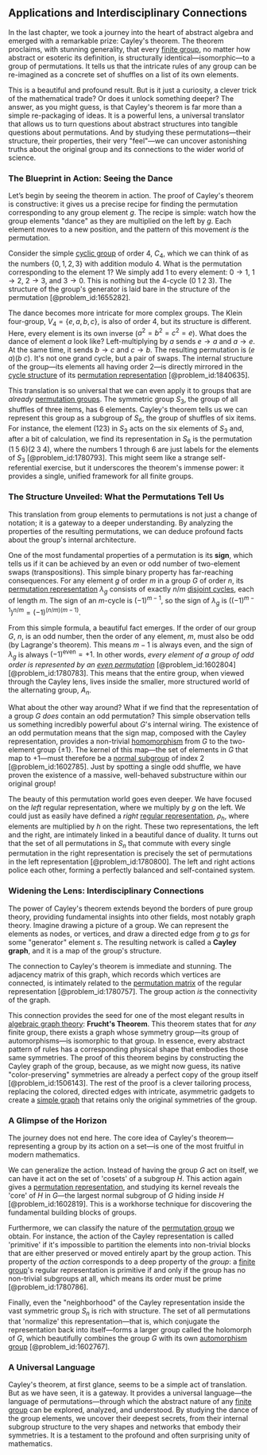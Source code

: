 ## Applications and Interdisciplinary Connections

In the last chapter, we took a journey into the heart of abstract algebra and emerged with a remarkable prize: Cayley's theorem. The theorem proclaims, with stunning generality, that every [finite group](@article_id:151262), no matter how abstract or esoteric its definition, is structurally identical—isomorphic—to a group of permutations. It tells us that the intricate rules of any group can be re-imagined as a concrete set of shuffles on a list of its own elements.

This is a beautiful and profound result. But is it just a curiosity, a clever trick of the mathematical trade? Or does it unlock something deeper? The answer, as you might guess, is that Cayley's theorem is far more than a simple re-packaging of ideas. It is a powerful lens, a universal translator that allows us to turn questions about abstract structures into tangible questions about permutations. And by studying these permutations—their structure, their properties, their very "feel"—we can uncover astonishing truths about the original group and its connections to the wider world of science.

### The Blueprint in Action: Seeing the Dance

Let’s begin by seeing the theorem in action. The proof of Cayley's theorem is constructive: it gives us a precise recipe for finding the permutation corresponding to any group element $g$. The recipe is simple: watch how the group elements "dance" as they are multiplied on the left by $g$. Each element moves to a new position, and the pattern of this movement *is* the permutation.

Consider the simple [cyclic group](@article_id:146234) of order 4, $C_4$, which we can think of as the numbers $\{0, 1, 2, 3\}$ with addition modulo 4. What is the permutation corresponding to the element 1? We simply add 1 to every element: $0 \to 1$, $1 \to 2$, $2 \to 3$, and $3 \to 0$. This is nothing but the 4-cycle $(0\;1\;2\;3)$. The structure of the group's generator is laid bare in the structure of the permutation [@problem_id:1655282].

The dance becomes more intricate for more complex groups. The Klein four-group, $V_4 = \{e, a, b, c\}$, is also of order 4, but its structure is different. Here, every element is its own inverse ($a^2 = b^2 = c^2 = e$). What does the dance of element $a$ look like? Left-multiplying by $a$ sends $e \to a$ and $a \to e$. At the same time, it sends $b \to c$ and $c \to b$. The resulting permutation is $(e\;a)(b\;c)$. It's not one grand cycle, but a pair of swaps. The internal structure of the group—its elements all having order 2—is directly mirrored in the [cycle structure](@article_id:146532) of its [permutation representation](@article_id:138645) [@problem_id:1840635].

This translation is so universal that we can even apply it to groups that are *already* [permutation groups](@article_id:142413). The symmetric group $S_3$, the group of all shuffles of three items, has 6 elements. Cayley's theorem tells us we can represent this group as a subgroup of $S_6$, the group of shuffles of six items. For instance, the element $(123)$ in $S_3$ acts on the six elements of $S_3$ and, after a bit of calculation, we find its representation in $S_6$ is the permutation $(1\;5\;6)(2\;3\;4)$, where the numbers 1 through 6 are just labels for the elements of $S_3$ [@problem_id:1780793]. This might seem like a strange self-referential exercise, but it underscores the theorem's immense power: it provides a single, unified framework for all finite groups.

### The Structure Unveiled: What the Permutations Tell Us

This translation from group elements to permutations is not just a change of notation; it is a gateway to a deeper understanding. By analyzing the properties of the resulting permutations, we can deduce profound facts about the group's internal architecture.

One of the most fundamental properties of a permutation is its **sign**, which tells us if it can be achieved by an even or odd number of two-element swaps (transpositions). This simple binary property has far-reaching consequences. For any element $g$ of order $m$ in a group $G$ of order $n$, its [permutation representation](@article_id:138645) $\lambda_g$ consists of exactly $n/m$ [disjoint cycles](@article_id:139513), each of length $m$. The sign of an $m$-cycle is $(-1)^{m-1}$, so the sign of $\lambda_g$ is $((-1)^{m-1})^{n/m} = (-1)^{(n/m)(m-1)}$.

From this simple formula, a beautiful fact emerges. If the order of our group $G$, $n$, is an odd number, then the order of any element, $m$, must also be odd (by Lagrange's theorem). This means $m-1$ is always even, and the sign of $\lambda_g$ is always $(-1)^{\text{even}} = +1$. In other words, *every element of a group of odd order is represented by an [even permutation](@article_id:152398)* [@problem_id:1602804] [@problem_id:1780783]. This means that the entire group, when viewed through the Cayley lens, lives inside the smaller, more structured world of the alternating group, $A_n$.

What about the other way around? What if we find that the representation of a group $G$ *does* contain an odd permutation? This simple observation tells us something incredibly powerful about $G$'s internal wiring. The existence of an odd permutation means that the sign map, composed with the Cayley representation, provides a non-trivial [homomorphism](@article_id:146453) from $G$ to the two-element group $\{\pm 1\}$. The kernel of this map—the set of elements in $G$ that map to $+1$—must therefore be a [normal subgroup](@article_id:143944) of index 2 [@problem_id:1602785]. Just by spotting a single odd shuffle, we have proven the existence of a massive, well-behaved substructure within our original group!

The beauty of this permutation world goes even deeper. We have focused on the *left* regular representation, where we multiply by $g$ on the left. We could just as easily have defined a *right* [regular representation](@article_id:136534), $\rho_h$, where elements are multiplied by $h$ on the right. These two representations, the left and the right, are intimately linked in a beautiful dance of duality. It turns out that the set of all permutations in $S_n$ that commute with every single permutation in the right representation is precisely the set of permutations in the left representation [@problem_id:1780800]. The left and right actions police each other, forming a perfectly balanced and self-contained system.

### Widening the Lens: Interdisciplinary Connections

The power of Cayley's theorem extends beyond the borders of pure group theory, providing fundamental insights into other fields, most notably graph theory. Imagine drawing a picture of a group. We can represent the elements as nodes, or vertices, and draw a directed edge from $g$ to $gs$ for some "generator" element $s$. The resulting network is called a **Cayley graph**, and it is a map of the group's structure.

The connection to Cayley's theorem is immediate and stunning. The adjacency matrix of this graph, which records which vertices are connected, is intimately related to the [permutation matrix](@article_id:136347) of the regular representation [@problem_id:1780757]. The group action *is* the connectivity of the graph.

This connection provides the seed for one of the most elegant results in [algebraic graph theory](@article_id:273844): **Frucht's Theorem**. This theorem states that for *any* finite group, there exists a graph whose symmetry group—its group of automorphisms—is isomorphic to that group. In essence, every abstract pattern of rules has a corresponding physical shape that embodies those same symmetries. The proof of this theorem begins by constructing the Cayley graph of the group, because, as we might now guess, its native "color-preserving" symmetries are already a perfect copy of the group itself [@problem_id:1506143]. The rest of the proof is a clever tailoring process, replacing the colored, directed edges with intricate, asymmetric gadgets to create a [simple graph](@article_id:274782) that retains only the original symmetries of the group.

### A Glimpse of the Horizon

The journey does not end here. The core idea of Cayley's theorem—representing a group by its action on a set—is one of the most fruitful in modern mathematics.

We can generalize the action. Instead of having the group $G$ act on itself, we can have it act on the set of 'cosets' of a subgroup $H$. This action again gives a [permutation representation](@article_id:138645), and studying its kernel reveals the 'core' of $H$ in $G$—the largest normal subgroup of $G$ hiding inside $H$ [@problem_id:1602819]. This is a workhorse technique for discovering the fundamental building blocks of groups.

Furthermore, we can classify the nature of the [permutation group](@article_id:145654) we obtain. For instance, the action of the Cayley representation is called 'primitive' if it's impossible to partition the elements into non-trivial blocks that are either preserved or moved entirely apart by the group action. This property of the *action* corresponds to a deep property of the *group*: a [finite group](@article_id:151262)'s regular representation is primitive if and only if the group has no non-trivial subgroups at all, which means its order must be prime [@problem_id:1780786].

Finally, even the "neighborhood" of the Cayley representation inside the vast symmetric group $S_n$ is rich with structure. The set of all permutations that 'normalize' this representation—that is, which conjugate the representation back into itself—forms a larger group called the holomorph of $G$, which beautifully combines the group $G$ with its own [automorphism group](@article_id:139178) [@problem_id:1602767].

### A Universal Language

Cayley's theorem, at first glance, seems to be a simple act of translation. But as we have seen, it is a gateway. It provides a universal language—the language of permutations—through which the abstract nature of any [finite group](@article_id:151262) can be explored, analyzed, and understood. By studying the dance of the group elements, we uncover their deepest secrets, from their internal subgroup structure to the very shapes and networks that embody their symmetries. It is a testament to the profound and often surprising unity of mathematics.
